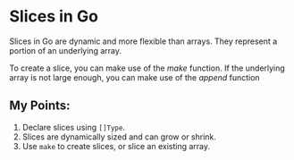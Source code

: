 # Slices in Go

Slices in Go are dynamic and more flexible than arrays. They represent a portion of an underlying array.

To create a slice, you can make use of the *make* function.
If the underlying array is not large enough, you can make use of the *append* function

## My Points:
1. Declare slices using `[]Type`.
2. Slices are dynamically sized and can grow or shrink.
3. Use `make` to create slices, or slice an existing array.
